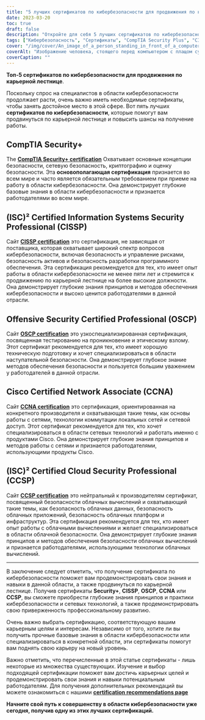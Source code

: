 ```yaml
---
title: "5 лучших сертификатов по кибербезопасности для продвижения по карьерной лестнице"
date: 2023-03-20
toc: true
draft: false
description: "Откройте для себя 5 лучших сертификатов по кибербезопасности, которые помогут вам продвинуться по карьерной лестнице и повысить шансы на получение работы в быстро развивающейся области кибербезопасности."
tags: ["Кибербезопасность", "Сертификаты", "CompTIA Security Plus", "CISSP", "Наступательная безопасность OSCP", "Cisco CCNA", "(ISC2) CCSP", "ИТ-безопасность", "Сетевая безопасность", "Облачная безопасность", "Профессиональное развитие", "Карьерный рост", "Проверка квалификации", "Информационная безопасность", "Этический хакинг", "Тестирование на проникновение", "Сетевое администрирование", "Облачные вычисления", "Управление безопасностью", "Оценка уязвимости"]
cover: "/img/cover/An_image_of_a_person_standing_in_front_of_a_computer.png"
coverAlt: "Изображение человека, стоящего перед компьютером с плащом супергероя на спине, символизирует навыки и знания, которые можно получить, получив сертификацию по кибербезопасности."
coverCaption: ""
---
```


**Топ-5 сертификатов по кибербезопасности для продвижения по карьерной лестнице**.

Поскольку спрос на специалистов в области кибербезопасности продолжает расти, очень важно иметь необходимые сертификаты, чтобы занять достойное место в этой сфере. Вот пять лучших **сертификатов по кибербезопасности**, которые помогут вам продвинуться по карьерной лестнице и повысить шансы на получение работы.

## CompTIA Security+

The [**CompTIA Security+ certification**](https://www.comptia.org/certifications/security) Охватывает основные концепции безопасности, сетевую безопасность, криптографию и оценку безопасности. Эта **основополагающая сертификация** признается во всем мире и часто является обязательным требованием при приеме на работу в области кибербезопасности. Она демонстрирует глубокие базовые знания в области кибербезопасности и признается работодателями во всем мире.

## (ISC)² Certified Information Systems Security Professional (CISSP)

Сайт [**CISSP certification**](https://www.isc2.org/Certifications/CISSP#) это сертификация, не зависящая от поставщика, которая охватывает широкий спектр вопросов кибербезопасности, включая безопасность и управление рисками, безопасность активов и безопасность разработки программного обеспечения. Эта сертификация рекомендуется для тех, кто имеет опыт работы в области кибербезопасности не менее пяти лет и стремится к продвижению по карьерной лестнице на более высокие должности. Она демонстрирует глубокие знания принципов и методов обеспечения кибербезопасности и высоко ценится работодателями в данной отрасли.

## Offensive Security Certified Professional (OSCP)

Сайт [**OSCP certification**](https://www.offensive-security.com/pwk-oscp/) это узкоспециализированная сертификация, посвященная тестированию на проникновение и этическому взлому. Этот сертификат рекомендуется для тех, кто имеет хорошую техническую подготовку и хочет специализироваться в области наступательной безопасности. Она демонстрирует глубокое знание методов обеспечения безопасности и пользуется большим уважением у работодателей в данной отрасли.

## Cisco Certified Network Associate (CCNA)

Сайт [**CCNA certification**](https://www.cisco.com/c/en/us/training-events/training-certifications/certifications/associate/ccna.html) это сертификация, ориентированная на конкретного производителя и охватывающая такие темы, как основы работы с сетями, технологии коммутации локальных сетей и сетевой доступ. Этот сертификат рекомендуется для тех, кто хочет специализироваться в области сетевых технологий и работать именно с продуктами Cisco. Она демонстрирует глубокие знания принципов и методов работы с сетями и признается работодателями, использующими продукты Cisco.

## (ISC)² Certified Cloud Security Professional (CCSP)

Сайт [**CCSP certification**](https://www.isc2.org/Certifications/CCSP) это нейтральный к производителям сертификат, посвященный безопасности облачных вычислений и охватывающий такие темы, как безопасность облачных данных, безопасность облачных приложений, безопасность облачных платформ и инфраструктур. Эта сертификация рекомендуется для тех, кто имеет опыт работы с облачными вычислениями и желает специализироваться в области облачной безопасности. Она демонстрирует глубокие знания принципов и методов обеспечения безопасности облачных вычислений и признается работодателями, использующими технологии облачных вычислений.

______

В заключение следует отметить, что получение сертификата по кибербезопасности поможет вам продемонстрировать свои знания и навыки в данной области, а также продвинуться по карьерной лестнице. Получив сертификаты **Security+**, **CISSP**, **OSCP**, **CCNA** или **CCSP**, вы сможете приобрести глубокие знания принципов и практики кибербезопасности и сетевых технологий, а также продемонстрировать свою приверженность профессиональному развитию.

Очень важно выбрать сертификацию, соответствующую вашим карьерным целям и интересам. Независимо от того, хотите ли вы получить прочные базовые знания в области кибербезопасности или специализироваться в конкретной области, эти сертификаты помогут вам поднять свою карьеру на новый уровень.

Важно отметить, что перечисленные в этой статье сертификаты - лишь некоторые из множества существующих. Изучение и выбор подходящей сертификации поможет вам достичь карьерных целей и продемонстрировать свои знания и навыки потенциальным работодателям. Для получения дополнительных рекомендаций вы можете ознакомиться с нашими [**certification recommendations page**](https://simeononsecurity.ch/recommendations/certifications/)

**Начните свой путь к совершенству в области кибербезопасности уже сегодня, получив одну из этих лучших сертификаций.**
